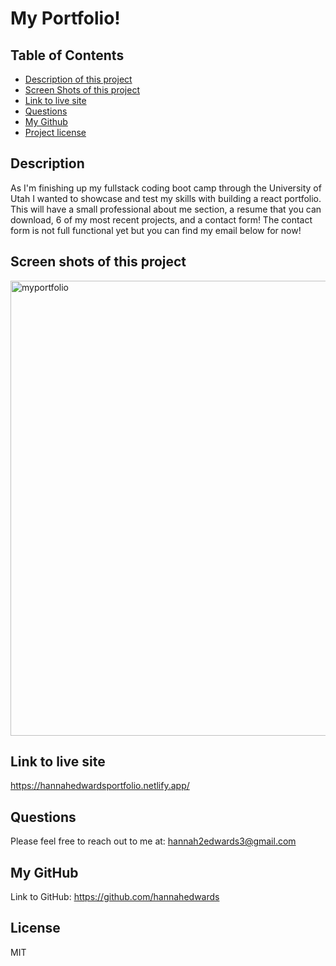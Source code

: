 # My Portfolio!
## Table of Contents
- [Description of this project](#Description)
- [Screen Shots of this project](#Screen-shots)
- [Link to live site](#Link)
- [Questions](#Email)
- [My Github](#GitHub)
- [Project license](#License)
## Description
As I'm finishing up my fullstack coding boot camp through the University of Utah I wanted to showcase and test my skills with building a react portfolio. This will have a small professional about me section, a resume that you can download, 6 of my most recent projects, and a contact form! The contact form is not full functional yet but you can find my email below for now!
## Screen shots of this project
<img width="728" alt="myportfolio" src="https://user-images.githubusercontent.com/44388330/232272113-3c3ac9c8-4c67-418d-acbe-b855594f9673.png">

## Link to live site
https://hannahedwardsportfolio.netlify.app/
## Questions
Please feel free to reach out to me at: hannah2edwards3@gmail.com
## My GitHub
Link to GitHub: https://github.com/hannahedwards
## License
MIT
